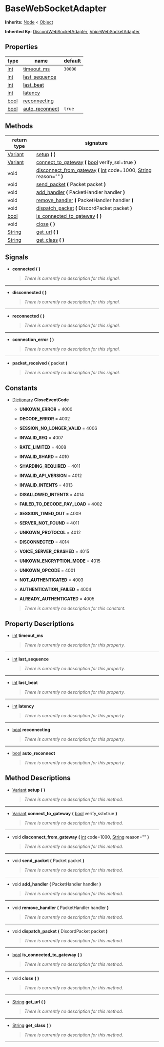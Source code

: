   
# BaseWebSocketAdapter
  
**Inherits:** [Node](https://docs.godotengine.org/en/3.5/classes/class_node.html) < [Object](https://docs.godotengine.org/en/3.5/classes/class_object.html)  
  
**Inherited By:** [DiscordWebSocketAdapter](./class_discordwebsocketadapter.md), [VoiceWebSocketAdapter](./class_voicewebsocketadapter.md)  
  
## Properties
  
| type                                                                | name                                        | default |
|---------------------------------------------------------------------|---------------------------------------------|---------|
| [int](https://docs.godotengine.org/en/3.5/classes/class_int.html)   | [timeout\_ms](#property-timeout-ms)         | `30000` |
| [int](https://docs.godotengine.org/en/3.5/classes/class_int.html)   | [last\_sequence](#property-last-sequence)   |         |
| [int](https://docs.godotengine.org/en/3.5/classes/class_int.html)   | [last\_beat](#property-last-beat)           |         |
| [int](https://docs.godotengine.org/en/3.5/classes/class_int.html)   | [latency](#property-latency)                |         |
| [bool](https://docs.godotengine.org/en/3.5/classes/class_bool.html) | [reconnecting](#property-reconnecting)      |         |
| [bool](https://docs.godotengine.org/en/3.5/classes/class_bool.html) | [auto\_reconnect](#property-auto-reconnect) | `true`  |  
  
## Methods
  
| return type                                                               | signature                                                                                                                                                                                                                               |
|---------------------------------------------------------------------------|-----------------------------------------------------------------------------------------------------------------------------------------------------------------------------------------------------------------------------------------|
| [Variant](https://docs.godotengine.org/en/3.5/classes/class_variant.html) | [setup](#method-setup) **(**  **)**                                                                                                                                                                                                     |
| [Variant](https://docs.godotengine.org/en/3.5/classes/class_variant.html) | [connect\_to\_gateway](#method-connect-to-gateway) **(** [bool](https://docs.godotengine.org/en/3.5/classes/class_bool.html) verify\_ssl=true **)**                                                                                     |
| void                                                                      | [disconnect\_from\_gateway](#method-disconnect-from-gateway) **(** [int](https://docs.godotengine.org/en/3.5/classes/class_int.html) code=1000, [String](https://docs.godotengine.org/en/3.5/classes/class_string.html) reason="" **)** |
| void                                                                      | [send\_packet](#method-send-packet) **(** Packet packet **)**                                                                                                                                                                           |
| void                                                                      | [add\_handler](#method-add-handler) **(** PacketHandler handler **)**                                                                                                                                                                   |
| void                                                                      | [remove\_handler](#method-remove-handler) **(** PacketHandler handler **)**                                                                                                                                                             |
| void                                                                      | [dispatch\_packet](#method-dispatch-packet) **(** DiscordPacket packet **)**                                                                                                                                                            |
| [bool](https://docs.godotengine.org/en/3.5/classes/class_bool.html)       | [is\_connected\_to\_gateway](#method-is-connected-to-gateway) **(**  **)**                                                                                                                                                              |
| void                                                                      | [close](#method-close) **(**  **)**                                                                                                                                                                                                     |
| [String](https://docs.godotengine.org/en/3.5/classes/class_string.html)   | [get\_url](#method-get-url) **(**  **)**                                                                                                                                                                                                |
| [String](https://docs.godotengine.org/en/3.5/classes/class_string.html)   | [get\_class](#method-get-class) **(**  **)**                                                                                                                                                                                            |  
  
## Signals
  
- <a name="signal-connected"></a>**connected** **(**  **)**  
  
	> *There is currently no description for this signal.*  
________________

- <a name="signal-disconnected"></a>**disconnected** **(**  **)**  
  
	> *There is currently no description for this signal.*  
________________

- <a name="signal-reconnected"></a>**reconnected** **(**  **)**  
  
	> *There is currently no description for this signal.*  
________________

- <a name="signal-connection-error"></a>**connection\_error** **(**  **)**  
  
	> *There is currently no description for this signal.*  
________________

- <a name="signal-packet-received"></a>**packet\_received** **(** packet **)**  
  
	> *There is currently no description for this signal.*
  
  
## Constants
  
- [Dictionary](https://docs.godotengine.org/en/3.5/classes/class_dictionary.html) **CloseEventCode**  
  
	- **UNKOWN\_ERROR** = 4000  

	- **DECODE\_ERROR** = 4002  

	- **SESSION\_NO\_LONGER\_VALID** = 4006  

	- **INVALID\_SEQ** = 4007  

	- **RATE\_LIMITED** = 4008  

	- **INVALID\_SHARD** = 4010  

	- **SHARDING\_REQUIRED** = 4011  

	- **INVALID\_API\_VERSION** = 4012  

	- **INVALID\_INTENTS** = 4013  

	- **DISALLOWED\_INTENTS** = 4014  

	- **FAILED\_TO\_DECODE\_PAY\_LOAD** = 4002  

	- **SESSION\_TIMED\_OUT** = 4009  

	- **SERVER\_NOT\_FOUND** = 4011  

	- **UNKOWN\_PROTOCOL** = 4012  

	- **DISCONNECTED** = 4014  

	- **VOICE\_SERVER\_CRASHED** = 4015  

	- **UNKOWN\_ENCRYPTION\_MODE** = 4015  

	- **UNKOWN\_OPCODE** = 4001  

	- **NOT\_AUTHENTICATED** = 4003  

	- **AUTHENTICATION\_FAILED** = 4004  

	- **ALREADY\_AUTHENTICATED** = 4005  

  
	> *There is currently no description for this constant.*
  
  
## Property Descriptions
  
- <a name="property-timeout-ms"></a>[int](https://docs.godotengine.org/en/3.5/classes/class_int.html) **timeout_ms**  
  
	> *There is currently no description for this property.*  
________________

- <a name="property-last-sequence"></a>[int](https://docs.godotengine.org/en/3.5/classes/class_int.html) **last_sequence**  
  
	> *There is currently no description for this property.*  
________________

- <a name="property-last-beat"></a>[int](https://docs.godotengine.org/en/3.5/classes/class_int.html) **last_beat**  
  
	> *There is currently no description for this property.*  
________________

- <a name="property-latency"></a>[int](https://docs.godotengine.org/en/3.5/classes/class_int.html) **latency**  
  
	> *There is currently no description for this property.*  
________________

- <a name="property-reconnecting"></a>[bool](https://docs.godotengine.org/en/3.5/classes/class_bool.html) **reconnecting**  
  
	> *There is currently no description for this property.*  
________________

- <a name="property-auto-reconnect"></a>[bool](https://docs.godotengine.org/en/3.5/classes/class_bool.html) **auto_reconnect**  
  
	> *There is currently no description for this property.*
  
  
## Method Descriptions
  
- <a name="method-setup"></a>[Variant](https://docs.godotengine.org/en/3.5/classes/class_variant.html) **setup** **(**  **)**  
  
	> *There is currently no description for this method.*  
________________

- <a name="method-connect-to-gateway"></a>[Variant](https://docs.godotengine.org/en/3.5/classes/class_variant.html) **connect\_to\_gateway** **(** [bool](https://docs.godotengine.org/en/3.5/classes/class_bool.html) verify\_ssl=true **)**  
  
	> *There is currently no description for this method.*  
________________

- <a name="method-disconnect-from-gateway"></a>void **disconnect\_from\_gateway** **(** [int](https://docs.godotengine.org/en/3.5/classes/class_int.html) code=1000, [String](https://docs.godotengine.org/en/3.5/classes/class_string.html) reason="" **)**  
  
	> *There is currently no description for this method.*  
________________

- <a name="method-send-packet"></a>void **send\_packet** **(** Packet packet **)**  
  
	> *There is currently no description for this method.*  
________________

- <a name="method-add-handler"></a>void **add\_handler** **(** PacketHandler handler **)**  
  
	> *There is currently no description for this method.*  
________________

- <a name="method-remove-handler"></a>void **remove\_handler** **(** PacketHandler handler **)**  
  
	> *There is currently no description for this method.*  
________________

- <a name="method-dispatch-packet"></a>void **dispatch\_packet** **(** DiscordPacket packet **)**  
  
	> *There is currently no description for this method.*  
________________

- <a name="method-is-connected-to-gateway"></a>[bool](https://docs.godotengine.org/en/3.5/classes/class_bool.html) **is\_connected\_to\_gateway** **(**  **)**  
  
	> *There is currently no description for this method.*  
________________

- <a name="method-close"></a>void **close** **(**  **)**  
  
	> *There is currently no description for this method.*  
________________

- <a name="method-get-url"></a>[String](https://docs.godotengine.org/en/3.5/classes/class_string.html) **get\_url** **(**  **)**  
  
	> *There is currently no description for this method.*  
________________

- <a name="method-get-class"></a>[String](https://docs.godotengine.org/en/3.5/classes/class_string.html) **get\_class** **(**  **)**  
  
	> *There is currently no description for this method.*  
________________

  
